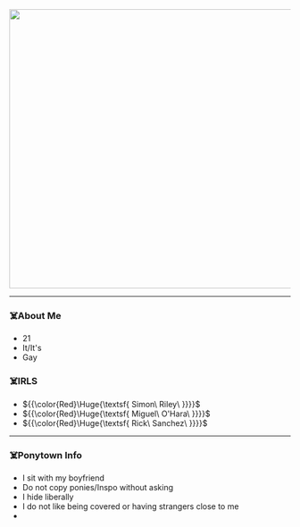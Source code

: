 <div id="header" align="center">
<img src="https://media.giphy.com/media/S7cPi6Hb2Dso3a5lco/giphy.gif?cid=790b76114f96ms8g8vla63do10rcza0zaslgi6t80jjo6q70&ep=v1_gifs_search&rid=giphy.gif&ct=g" width="600" height="500"/>
</div>

---


### ☠️About Me


- 21
- It/It's
- Gay


 
### ☠️IRLS


- ${{\color{Red}\Huge{\textsf{  Simon\ Riley\ \}}}}\$
- ${{\color{Red}\Huge{\textsf{  Miguel\ O'Hara\ \}}}}\$
- ${{\color{Red}\Huge{\textsf{  Rick\ Sanchez\ \}}}}\$


---


  
### ☠️Ponytown Info


- I sit with my boyfriend
- Do not copy ponies/Inspo without asking
- I hide liberally
- I do not like being covered or having strangers close to me
- 
